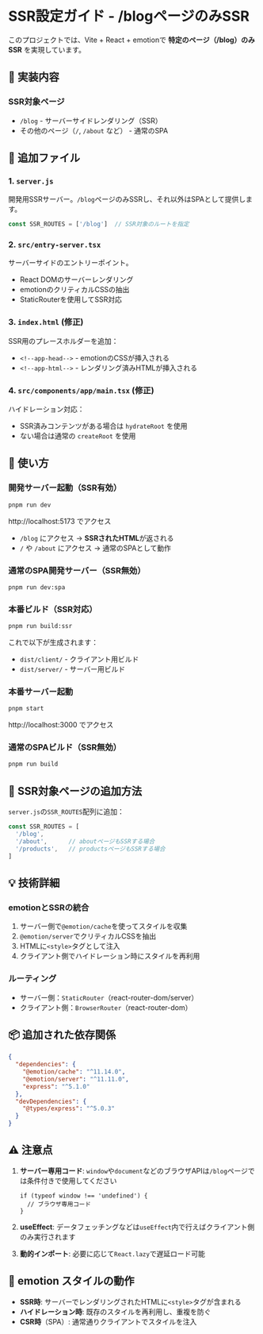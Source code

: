 # SSR設定ガイド - /blogページのみSSR

このプロジェクトでは、Vite + React + emotionで **特定のページ（/blog）のみSSR** を実現しています。

## 🎯 実装内容

### SSR対象ページ
- `/blog` - サーバーサイドレンダリング（SSR）
- その他のページ（`/`, `/about` など） - 通常のSPA

## 📁 追加ファイル

### 1. `server.js`
開発用SSRサーバー。`/blog`ページのみSSRし、それ以外はSPAとして提供します。

```javascript
const SSR_ROUTES = ['/blog']  // SSR対象のルートを指定
```

### 2. `src/entry-server.tsx`
サーバーサイドのエントリーポイント。
- React DOMのサーバーレンダリング
- emotionのクリティカルCSSの抽出
- StaticRouterを使用してSSR対応

### 3. `index.html` (修正)
SSR用のプレースホルダーを追加：
- `<!--app-head-->` - emotionのCSSが挿入される
- `<!--app-html-->` - レンダリング済みHTMLが挿入される

### 4. `src/components/app/main.tsx` (修正)
ハイドレーション対応：
- SSR済みコンテンツがある場合は `hydrateRoot` を使用
- ない場合は通常の `createRoot` を使用

## 🚀 使い方

### 開発サーバー起動（SSR有効）
```bash
pnpm run dev
```
http://localhost:5173 でアクセス

- `/blog` にアクセス → **SSRされたHTML**が返される
- `/` や `/about` にアクセス → 通常のSPAとして動作

### 通常のSPA開発サーバー（SSR無効）
```bash
pnpm run dev:spa
```

### 本番ビルド（SSR対応）
```bash
pnpm run build:ssr
```

これで以下が生成されます：
- `dist/client/` - クライアント用ビルド
- `dist/server/` - サーバー用ビルド

### 本番サーバー起動
```bash
pnpm start
```
http://localhost:3000 でアクセス

### 通常のSPAビルド（SSR無効）
```bash
pnpm run build
```

## 🔧 SSR対象ページの追加方法

`server.js`の`SSR_ROUTES`配列に追加：

```javascript
const SSR_ROUTES = [
  '/blog',
  '/about',      // aboutページもSSRする場合
  '/products',   // productsページもSSRする場合
]
```

## 💡 技術詳細

### emotionとSSRの統合
1. サーバー側で`@emotion/cache`を使ってスタイルを収集
2. `@emotion/server`でクリティカルCSSを抽出
3. HTMLに`<style>`タグとして注入
4. クライアント側でハイドレーション時にスタイルを再利用

### ルーティング
- サーバー側：`StaticRouter`（react-router-dom/server）
- クライアント側：`BrowserRouter`（react-router-dom）

## 📦 追加された依存関係

```json
{
  "dependencies": {
    "@emotion/cache": "^11.14.0",
    "@emotion/server": "^11.11.0",
    "express": "^5.1.0"
  },
  "devDependencies": {
    "@types/express": "^5.0.3"
  }
}
```

## ⚠️ 注意点

1. **サーバー専用コード**: `window`や`document`などのブラウザAPIは`/blog`ページでは条件付きで使用してください
   ```tsx
   if (typeof window !== 'undefined') {
     // ブラウザ専用コード
   }
   ```

2. **useEffect**: データフェッチングなどは`useEffect`内で行えばクライアント側のみ実行されます

3. **動的インポート**: 必要に応じて`React.lazy`で遅延ロード可能

## 🎨 emotion スタイルの動作

- **SSR時**: サーバーでレンダリングされたHTMLに`<style>`タグが含まれる
- **ハイドレーション時**: 既存のスタイルを再利用し、重複を防ぐ
- **CSR時**（SPA）: 通常通りクライアントでスタイルを注入